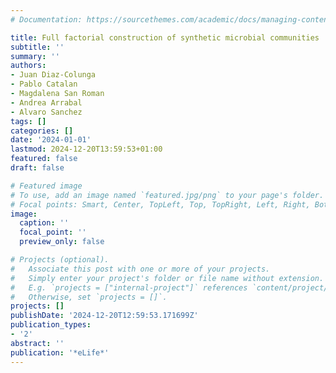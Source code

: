 ```yaml
---
# Documentation: https://sourcethemes.com/academic/docs/managing-content/

title: Full factorial construction of synthetic microbial communities
subtitle: ''
summary: ''
authors:
- Juan Diaz-Colunga
- Pablo Catalan
- Magdalena San Roman
- Andrea Arrabal
- Alvaro Sanchez
tags: []
categories: []
date: '2024-01-01'
lastmod: 2024-12-20T13:59:53+01:00
featured: false
draft: false

# Featured image
# To use, add an image named `featured.jpg/png` to your page's folder.
# Focal points: Smart, Center, TopLeft, Top, TopRight, Left, Right, BottomLeft, Bottom, BottomRight.
image:
  caption: ''
  focal_point: ''
  preview_only: false

# Projects (optional).
#   Associate this post with one or more of your projects.
#   Simply enter your project's folder or file name without extension.
#   E.g. `projects = ["internal-project"]` references `content/project/deep-learning/index.md`.
#   Otherwise, set `projects = []`.
projects: []
publishDate: '2024-12-20T12:59:53.171699Z'
publication_types:
- '2'
abstract: ''
publication: '*eLife*'
---
```


